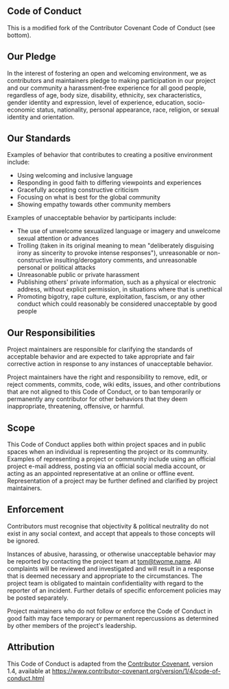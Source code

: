 ## Code of Conduct

This is a modified fork of the Contributor Covenant Code of Conduct (see bottom).

## Our Pledge

In the interest of fostering an open and welcoming environment, we as
contributors and maintainers pledge to making participation in our project and
our community a harassment-free experience for all good people, regardless of age, 
body size, disability, ethnicity, sex characteristics, gender identity and expression,
level of experience, education, socio-economic status, nationality, personal
appearance, race, religion, or sexual identity and orientation.

## Our Standards

Examples of behavior that contributes to creating a positive environment
include:

* Using welcoming and inclusive language
* Responding in good faith to differing viewpoints and experiences
* Gracefully accepting constructive criticism
* Focusing on what is best for the global community
* Showing empathy towards other community members

Examples of unacceptable behavior by participants include:

* The use of unwelcome sexualized language or imagery and unwelcome sexual attention or
  advances
* Trolling (taken in its original meaning to mean "deliberately disguising irony as 
  sincerity to provoke intense responses"), unreasonable or non-constructive 
  insulting/derogatory comments, and unreasonable personal or political attacks 
* Unreasonable public or private harassment
* Publishing others' private information, such as a physical or electronic
  address, without explicit permission, in situations where that is unethical
* Promoting bigotry, rape culture, exploitation, fascism, or any other conduct which could 
  reasonably be considered unacceptable by good people

## Our Responsibilities

Project maintainers are responsible for clarifying the standards of acceptable
behavior and are expected to take appropriate and fair corrective action in
response to any instances of unacceptable behavior.

Project maintainers have the right and responsibility to remove, edit, or
reject comments, commits, code, wiki edits, issues, and other contributions
that are not aligned to this Code of Conduct, or to ban temporarily or
permanently any contributor for other behaviors that they deem inappropriate,
threatening, offensive, or harmful.

## Scope

This Code of Conduct applies both within project spaces and in public spaces
when an individual is representing the project or its community. Examples of
representing a project or community include using an official project e-mail
address, posting via an official social media account, or acting as an appointed
representative at an online or offline event. Representation of a project may be
further defined and clarified by project maintainers.

## Enforcement

Contributors must recognise that objectivity & political neutrality do not exist
in any social context, and accept that appeals to those concepts will be ignored.

Instances of abusive, harassing, or otherwise unacceptable behavior may be
reported by contacting the project team at tom@twome.name. All
complaints will be reviewed and investigated and will result in a response that
is deemed necessary and appropriate to the circumstances. The project team is
obligated to maintain confidentiality with regard to the reporter of an incident.
Further details of specific enforcement policies may be posted separately.

Project maintainers who do not follow or enforce the Code of Conduct in good
faith may face temporary or permanent repercussions as determined by other
members of the project's leadership.

## Attribution

This Code of Conduct is adapted from the [Contributor Covenant][homepage], version 1.4,
available at https://www.contributor-covenant.org/version/1/4/code-of-conduct.html

[homepage]: https://www.contributor-covenant.org
